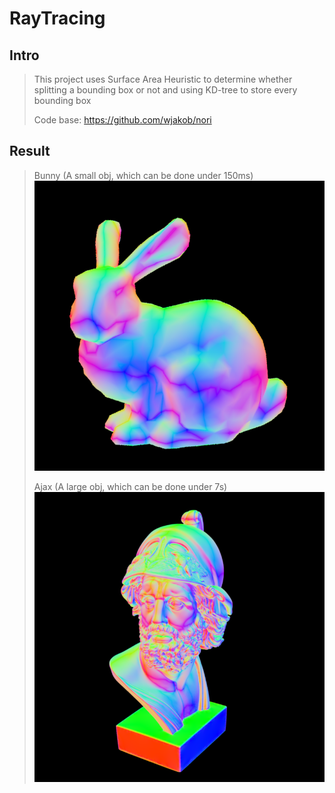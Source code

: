 # RayTracing

## Intro
> This project uses Surface Area Heuristic to determine whether splitting a bounding box or not and using KD-tree to store every bounding box</p>
> Code base: https://github.com/wjakob/nori

## Result
> Bunny (A small obj, which can be done under 150ms)
![](bunny_example/bunny.png)</p>
> Ajax (A large obj, which can be done under 7s)
![](ajax-normals.png)
